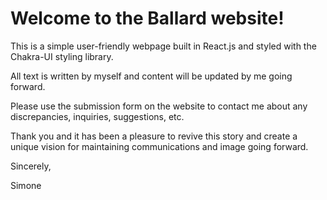 
# Welcome to the Ballard website!

This is a simple user-friendly webpage built in React.js and styled with the Chakra-UI styling library. 

All text is written by myself and content will be updated by me going forward. 

Please use the submission form on the website to contact me about any discrepancies, inquiries, suggestions, etc. 

Thank you and it has been a pleasure to revive this story and create a unique vision for maintaining communications and image going forward. 

Sincerely,

Simone 

